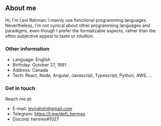 
## About me

Hi, I'm Levi Rahman. I mainly use functional programming languages. Nevertheless, I'm not cynical about other programming languages and paradigms, even though I prefer the formalizable aspects, rather than the often subjective appeal to taste or intuition. 

### Other information

- Language: English
- Birthday: October 27, 1991
- Address: Canada
- Tech: React, Node, Angular, Javascript, Typescript, Python, AWS, ...

### Get in touch

Reach me at: 

- E-mail: levirahsh@gmail.com
- Telegram: https://t.me/defi_hermes
- Discord: hermes#1027
